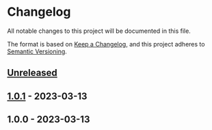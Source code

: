 # Changelog

All notable changes to this project will be documented in this file.

The format is based on [Keep a Changelog](https://keepachangelog.com/en/1.0.0/),
and this project adheres to [Semantic Versioning](https://semver.org/spec/v2.0.0.html).

## [Unreleased]


## [1.0.1] - 2023-03-13

## 1.0.0 - 2023-03-13

[Unreleased]: https://github.com/PreemStudio/:package_slug/compare/1.0.1...HEAD
[1.0.1]: https://github.com/PreemStudio/:package_slug/compare/1.0.0...1.0.1
